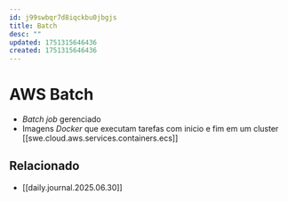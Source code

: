 ```yaml
---
id: j99swbqr7d8iqckbu0jbgjs
title: Batch
desc: ""
updated: 1751315646436
created: 1751315646436
---
```


# AWS Batch

- _Batch job_ gerenciado
- Imagens _Docker_ que executam tarefas com inicio e fim em um cluster [[swe.cloud.aws.services.containers.ecs]]

## Relacionado

- [[daily.journal.2025.06.30]]
